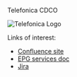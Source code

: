 Telefonica CDCO

![Telefonica Logo](./logo_telefonica_azul.png)

Links of interest: 

* [Confluence site](https://confluence.tid.es/display/CTO/CDCO)
* [EPG services doc](https://epg-docs.hi.inet/)
* [Jira](https://jira.tid.es)

